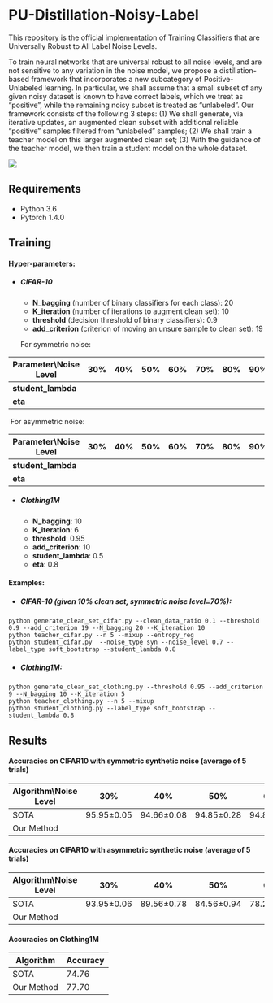 # PU-Distillation-Noisy-Label

This repository is the official implementation of Training Classifiers that are Universally Robust to All Label Noise Levels.

To train neural networks that are universal robust to all noise levels, and are not sensitive to any variation in the noise model, we propose a distillation-based framework that incorporates a new subcategory of Positive-Unlabeled learning. In particular, we shall assume that a small subset of any given noisy dataset is known to have correct labels, which we treat as “positive”, while the remaining noisy subset is treated as “unlabeled”. Our framework consists of the following 3 steps: (1) We shall generate, via iterative updates, an augmented clean subset with additional reliable “positive” samples filtered from “unlabeled” samples; (2) We shall train a teacher model on this larger augmented clean set; (3) With the guidance of the teacher model, we then train a student model on the whole dataset.

![](C:\Users\Jingyi\Desktop\PU-Distillation-Noisy-Label\flow.png)

## Requirements

- Python 3.6
- Pytorch 1.4.0

## Training

#### Hyper-parameters:

- ##### CIFAR-10

  + **N_bagging** (number of binary classifiers for each class): 20
  + **K_iteration** (number of iterations to augment clean set): 10
  + **threshold** (decision threshold of binary classifiers): 0.9
  + **add_criterion** (criterion of moving an unsure sample to clean set): 19

  For symmetric noise:

| Parameter\Noise Level | 30%  | 40%  | 50%  | 60%  | 70%  | 80%  | 90%  |
| --------------------- | ---- | ---- | ---- | ---- | ---- | ---- | ---- |
| **student_lambda**    |      |      |      |      |      |      |      |
| **eta**               |      |      |      |      |      |      |      |

​		For asymmetric noise:

| Parameter\Noise Level | 30%  | 40%  | 50%  | 60%  | 70%  | 80%  | 90%  |
| --------------------- | ---- | ---- | ---- | ---- | ---- | ---- | ---- |
| **student_lambda**    |      |      |      |      |      |      |      |
| **eta**               |      |      |      |      |      |      |      |



- ##### Clothing1M

  + **N_bagging**: 10
  + **K_iteration**: 6
  + **threshold**: 0.95
  + **add_criterion**: 10
  + **student_lambda**: 0.5
  + **eta**: 0.8



#### Examples:

- ##### CIFAR-10 (given 10% clean set, symmetric noise level=70%):

```
python generate_clean_set_cifar.py --clean_data_ratio 0.1 --threshold 0.9 --add_criterion 19 --N_bagging 20 --K_iteration 10
python teacher_cifar.py --n 5 --mixup --entropy_reg
python student_cifar.py  --noise_type syn --noise_level 0.7 --label_type soft_bootstrap --student_lambda 0.8
```

- ##### Clothing1M:

```
python generate_clean_set_clothing.py --threshold 0.95 --add_criterion 9 --N_bagging 10 --K_iteration 5
python teacher_clothing.py --n 5 --mixup
python student_clothing.py --label_type soft_bootstrap --student_lambda 0.8
```



## Results

#### Accuracies on CIFAR10 with symmetric synthetic noise (average of 5 trials)

| Algorithm\Noise Level | 30%            | 40%            | 50%            | 60%            | 70%            | 80%            | 90%             |
| --------------------- | -------------- | -------------- | -------------- | -------------- | -------------- | -------------- | --------------- |
| SOTA                  | 95.95$\pm$0.05 | 94.66$\pm$0.08 | 94.85$\pm$0.28 | 94.89$\pm$0.10 | 94.14$\pm$0.14 | 93.21$\pm$0.14 | 61.62$\pm$10.29 |
| Our Method            |                |                |                |                |                |                |                 |



#### Accuracies on CIFAR10 with asymmetric synthetic noise (average of 5 trials)

| Algorithm\Noise Level | 30%            | 40%            | 50%            | 60%            | 70%            | 80%            | 90%            |
| --------------------- | -------------- | -------------- | -------------- | -------------- | -------------- | -------------- | -------------- |
| SOTA                  | 93.95$\pm$0.06 | 89.56$\pm$0.78 | 84.56$\pm$0.94 | 78.21$\pm$0.32 | 76.70$\pm$0.11 | 76.44$\pm$0.21 | 76.00$\pm$0.14 |
| Our Method            |                |                |                |                |                |                |                |



#### Accuracies on Clothing1M

| Algorithm  | Accuracy |
| ---------- | -------- |
| SOTA       | 74.76    |
| Our Method | 77.70    |

